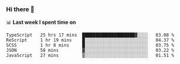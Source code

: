 ### Hi there 👋

<!--
**DBvc/DBvc** is a ✨ _special_ ✨ repository because its `README.md` (this file) appears on your GitHub profile.

Here are some ideas to get you started:

- 🔭 I’m currently working on ...
- 🌱 I’m currently learning ...
- 👯 I’m looking to collaborate on ...
- 🤔 I’m looking for help with ...
- 💬 Ask me about ...
- 📫 How to reach me: ...
- 😄 Pronouns: ...
- ⚡ Fun fact: ...
-->

📊 **Last week I spent time on**
<!--START_SECTION:waka-->
```text
TypeScript   25 hrs 17 mins  ████████████████████▓░░░░   83.08 % 
ReScript     1 hr 19 mins    █░░░░░░░░░░░░░░░░░░░░░░░░   04.37 % 
SCSS         1 hr 8 mins     █░░░░░░░░░░░░░░░░░░░░░░░░   03.75 % 
JSON         58 mins         ▓░░░░░░░░░░░░░░░░░░░░░░░░   03.22 % 
JavaScript   27 mins         ▒░░░░░░░░░░░░░░░░░░░░░░░░   01.51 % 
```
<!--END_SECTION:waka-->
